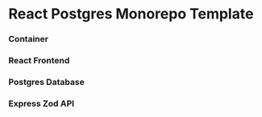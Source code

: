 # React Postgres Monorepo Template

### Container

### React Frontend

### Postgres Database

### Express Zod API
